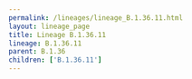 ```yaml
---
permalink: /lineages/lineage_B.1.36.11.html
layout: lineage_page
title: Lineage B.1.36.11
lineage: B.1.36.11
parent: B.1.36
children: ['B.1.36.11']
---
```

